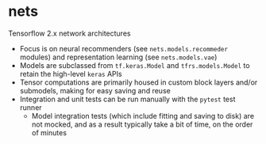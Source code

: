 # nets
Tensorflow 2.x network architectures

* Focus is on neural recommenders (see `nets.models.recommeder` modules) and representation learning (see `nets.models.vae`)
* Models are subclassed from `tf.keras.Model` and `tfrs.models.Model` to retain the high-level `keras` APIs
* Tensor computations are primarily housed in custom block layers and/or submodels, making for easy saving and reuse
* Integration and unit tests can be run manually with the `pytest` test runner
    * Model integration tests (which include fitting and saving to disk) are not mocked, and as a result typically take a bit of time, on the order of minutes
